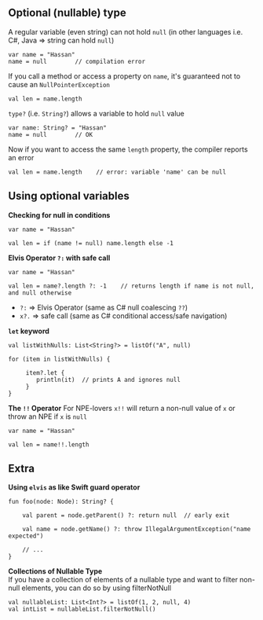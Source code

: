 ## Optional (nullable) type
A regular variable (even string) can not hold `null` (in other languages i.e. C#, Java => string can hold `null`)

```
var name = "Hassan"
name = null        // compilation error
```
If you call a method or access a property on `name`, it's guaranteed not to cause an `NullPointerException`
```
val len = name.length
```
`type?` (i.e. `String?`) allows a variable to hold `null` value
```
var name: String? = "Hassan"
name = null        // OK
```
Now if you want to access the same `length` property, the compiler reports an error
```
val len = name.length    // error: variable 'name' can be null
```
## Using optional variables

**Checking for null in conditions**
```
var name = "Hassan"

val len = if (name != null) name.length else -1
```
**Elvis Operator `?:` with safe call**
```
var name = "Hassan"

val len = name?.length ?: -1    // returns length if name is not null, and null otherwise
```
* `?:` => Elvis Operator (same as C# null coalescing `??`)
* `x?.` => safe call (same as C# conditional access/safe navigation)

**`let` keyword**
```
val listWithNulls: List<String?> = listOf("A", null)

for (item in listWithNulls) {

     item?.let { 
        println(it)  // prints A and ignores null
     } 
}
```

**The `!!` Operator**
For NPE-lovers `x!!` will return a non-null value of `x` or throw an NPE if `x` is `null`
```
var name = "Hassan"

val len = name!!.length
```

## Extra
**Using `elvis` as like Swift guard operator**
```
fun foo(node: Node): String? {

    val parent = node.getParent() ?: return null  // early exit
    
    val name = node.getName() ?: throw IllegalArgumentException("name expected")
    
    // ...
}
```
**Collections of Nullable Type**    
If you have a collection of elements of a nullable type and want to filter non-null elements, you can do so by using filterNotNull
```
val nullableList: List<Int?> = listOf(1, 2, null, 4)
val intList = nullableList.filterNotNull()
```
